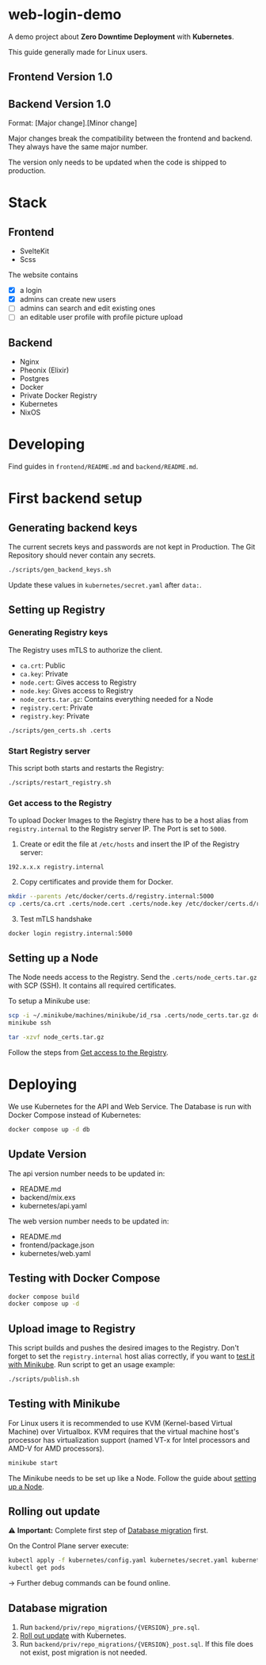 # web-login-demo

A demo project about **Zero Downtime Deployment** with **Kubernetes**.

This guide generally made for Linux users.

## Frontend Version 1.0

## Backend Version 1.0

Format: [Major change].[Minor change]

Major changes break the compatibility between the frontend and backend.
They always have the same major number.

The version only needs to be updated when the code is shipped to production.

# Stack

## Frontend

- SvelteKit
- Scss

The website contains

- [x] a login
- [x] admins can create new users
- [ ] admins can search and edit existing ones
- [ ] an editable user profile with profile picture upload

## Backend

- Nginx
- Pheonix (Elixir)
- Postgres
- Docker
- Private Docker Registry
- Kubernetes
- NixOS

# Developing

Find guides in `frontend/README.md` and `backend/README.md`.

# First backend setup

## Generating backend keys

The current secrets keys and passwords are not kept in Production.
The Git Repository should never contain any secrets.

```bash
./scripts/gen_backend_keys.sh
```

Update these values in `kubernetes/secret.yaml` after `data:`.

## Setting up Registry

### Generating Registry keys

The Registry uses mTLS to authorize the client.

- `ca.crt`: Public
- `ca.key`: Private
- `node.cert`: Gives access to Registry
- `node.key`: Gives access to Registry
- `node_certs.tar.gz`: Contains everything needed for a Node
- `registry.cert`: Private
- `registry.key`: Private

```bash
./scripts/gen_certs.sh .certs
```

### Start Registry server

This script both starts and restarts the Registry:

```bash
./scripts/restart_registry.sh
```

### Get access to the Registry

To upload Docker Images to the Registry there has to be a host alias
from `registry.internal` to the Registry server IP. The Port is set to `5000`.

1. Create or edit the file at `/etc/hosts` and insert the IP of the Registry server:

```
192.x.x.x registry.internal
```

2. Copy certificates and provide them for Docker.

```bash
mkdir --parents /etc/docker/certs.d/registry.internal:5000
cp .certs/ca.crt .certs/node.cert .certs/node.key /etc/docker/certs.d/registry.internal:5000
```

3. Test mTLS handshake

```bash
docker login registry.internal:5000
```

## Setting up a Node

The Node needs access to the Registry. Send the `.certs/node_certs.tar.gz` with SCP (SSH).
It contains all required certificates.

To setup a Minikube use:

```bash
scp -i ~/.minikube/machines/minikube/id_rsa .certs/node_certs.tar.gz docker@$(minikube ip):/home/docker/
minikube ssh
```

```bash
tar -xzvf node_certs.tar.gz
```

Follow the steps from [Get access to the Registry](#get-access-to-the-registry).

# Deploying

We use Kubernetes for the API and Web Service. The Database is run
with Docker Compose instead of Kubernetes:

```bash
docker compose up -d db
```

## Update Version

The api version number needs to be updated in:

- README.md
- backend/mix.exs
- kubernetes/api.yaml

The web version number needs to be updated in:

- README.md
- frontend/package.json
- kubernetes/web.yaml

## Testing with Docker Compose

```bash
docker compose build
docker compose up -d
```

## Upload image to Registry

This script builds and pushes the desired images to the Registry.
Don't forget to set the `registry.internal` host alias correctly,
if you want to [test it with Minikube](#testing-with-minikube).
Run script to get an usage example:

```bash
./scripts/publish.sh
```

## Testing with Minikube

For Linux users it is recommended to use KVM (Kernel-based Virtual Machine) over Virtualbox.
KVM requires that the virtual machine host's processor has
virtualization support (named VT-x for Intel processors and AMD-V for AMD processors).

```bash
minikube start
```

The Minikube needs to be set up like a Node.
Follow the guide about [setting up a Node](#setting-up-a-node).

## Rolling out update

⚠️ **Important:** Complete first step of [Database migration](#database-migration) first.

On the Control Plane server execute:

```bash
kubectl apply -f kubernetes/config.yaml kubernetes/secret.yaml kubernetes/api.yaml kubernetes/web.yaml
kubectl get pods
```

-> Further debug commands can be found online.

## Database migration

1. Run `backend/priv/repo_migrations/{VERSION}_pre.sql`.
2. [Roll out update](#rolling-out-update) with Kubernetes.
3. Run `backend/priv/repo_migrations/{VERSION}_post.sql`.
   If this file does not exist, post migration is not needed.
